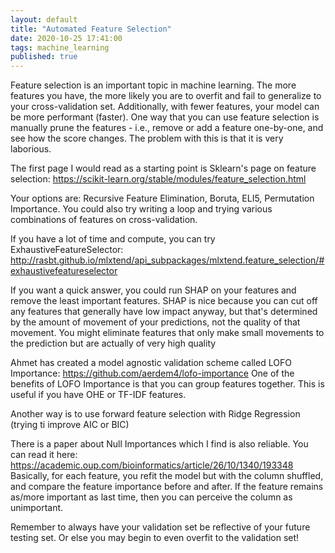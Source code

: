 ```yaml
---
layout: default
title: "Automated Feature Selection"
date: 2020-10-25 17:41:00
tags: machine_learning
published: true
---
```

Feature selection is an important topic in machine learning. The more features you have, the more likely you are to overfit and fail to generalize to your cross-validation set. Additionally, with fewer features, your model can be more performant (faster).
One way that you can use feature selection is manually prune the features - i.e., remove or add a feature one-by-one, and see how the score changes. The problem with this is that it is very laborious.

The first page I would read as a starting point is Sklearn's page on feature selection: https://scikit-learn.org/stable/modules/feature_selection.html

Your options are: Recursive Feature Elimination, Boruta, ELI5, Permutation Importance.
You could also try writing a loop and trying various combinations of features on cross-validation.

If you have a lot of time and compute, you can try ExhaustiveFeatureSelector: http://rasbt.github.io/mlxtend/api_subpackages/mlxtend.feature_selection/#exhaustivefeatureselector

If you want a quick answer, you could run SHAP on your features and remove the least important features. SHAP is nice because you can cut off any features that generally have low impact anyway, but that's determined by the amount of movement of your predictions, not the quality of that movement. You might eliminate features that only make small movements to the prediction but are actually of very high quality

Ahmet has created a model agnostic validation scheme called LOFO Importance: https://github.com/aerdem4/lofo-importance
One of the benefits of LOFO Importance is that you can group features together. This is useful if you have OHE or TF-IDF features.

Another way is to use forward feature selection with Ridge Regression (trying ti improve AIC or BIC)

There is a paper about Null Importances which I find is also reliable. You can read it here: https://academic.oup.com/bioinformatics/article/26/10/1340/193348
Basically, for each feature, you refit the model but with the column shuffled, and compare the feature importance before and after. If the feature remains as/more important as last time, then you can perceive the column as unimportant.

Remember to always have your validation set be reflective of your future testing set. Or else you may begin to even overfit to the validation set!
